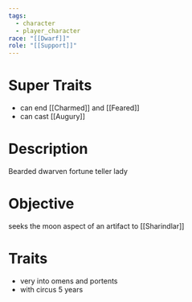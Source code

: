 ```yaml
---
tags:
  - character
  - player_character
race: "[[Dwarf]]"
role: "[[Support]]"
---
```


# Super Traits

- can end [[Charmed]] and [[Feared]]
- can cast [[Augury]]

# Description

Bearded dwarven fortune teller lady

# Objective

seeks the moon aspect of an artifact to [[Sharindlar]]

# Traits

- very into omens and portents
- with circus 5 years